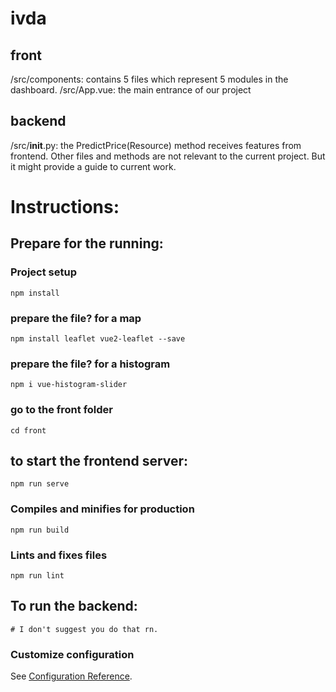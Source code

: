 # ivda
## front
/src/components: contains 5 files which represent 5 modules in the dashboard.
/src/App.vue: the main entrance of our project

## backend
/src/__init__.py: the PredictPrice(Resource) method receives features from frontend.
Other files and methods are not relevant to the current project. But it might provide a guide to current work.

# Instructions:
## Prepare for the running:

### Project setup
```
npm install
```

### prepare the file? for a map
```
npm install leaflet vue2-leaflet --save
```

### prepare the file? for a histogram
```
npm i vue-histogram-slider
```

### go to the front folder
```
cd front
```
## to start the frontend server:
```
npm run serve
```

### Compiles and minifies for production
```
npm run build
```

### Lints and fixes files
```
npm run lint
```

## To run the backend:
```
# I don't suggest you do that rn.
```

### Customize configuration
See [Configuration Reference](https://cli.vuejs.org/config/).